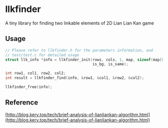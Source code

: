# llkfinder
A tiny library for finding two linkable elements of 2D Lian Lian Kan game

## Usage

```C
// Please refer to llkfinder.h for the parameters information, and
// test/test.c for detailed usage
struct llk_info *info = llkfinder_init(rows, cols, 1, map, sizeof(map[0]),
                                       is_bg, is_same);

int row1, col1, row2, col2;
int result = llkfinder_find(info, &row1, &col1, &row2, &col2);

llkfinder_free(info);
```

## Reference

[http://blog.kery.top/tech/brief-analysis-of-lianliankan-algorithm.html](http://blog.kery.top/tech/brief-analysis-of-lianliankan-algorithm.html)
